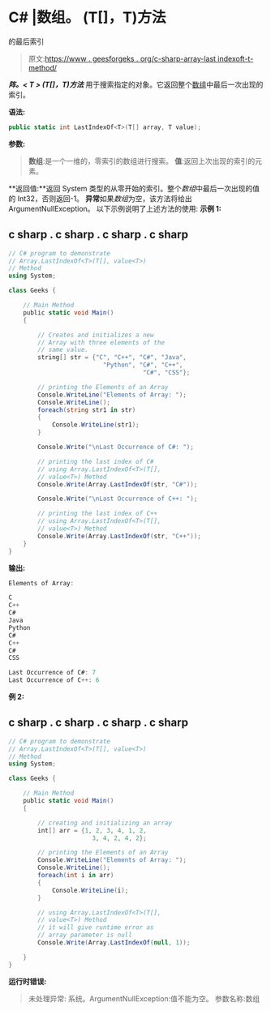# C# |数组。 <t>(T[]，T)方法</t>

的最后索引

> 原文:[https://www . geesforgeks . org/c-sharp-array-last indexoft-t-method/](https://www.geeksforgeeks.org/c-sharp-array-lastindexoftt-t-method/)

***阵。< T > (T[]，T)方法*** 用于搜索指定的对象。它返回整个[数组](https://www.geeksforgeeks.org/c-array-class/)中最后一次出现的索引。

**语法:**

```cs
public static int LastIndexOf<T>(T[] array, T value);
```

**参数:**

> **数组**:是一个一维的，零索引的数组进行搜索。
> **值**:返回上次出现的索引的元素。

**返回值:**返回 System 类型的从零开始的索引。整个*数组*中最后一次出现的值的 Int32，否则返回-1。
**异常**如果*数组*为空，该方法将给出 ArgumentNullException。
以下示例说明了上述方法的使用:
**示例 1:**

## c sharp . c sharp . c sharp . c sharp

```cs
// C# program to demonstrate
// Array.LastIndexOf<T>(T[], value<T>)
// Method
using System;

class Geeks {

    // Main Method
    public static void Main()
    {

        // Creates and initializes a new
        // Array with three elements of the
        // same value.
        string[] str = {"C", "C++", "C#", "Java",
                          "Python", "C#", "C++",
                                     "C#", "CSS"};

        // printing the Elements of an Array
        Console.WriteLine("Elements of Array: ");
        Console.WriteLine();
        foreach(string str1 in str)
        {
            Console.WriteLine(str1);
        }

        Console.Write("\nLast Occurrence of C#: ");

        // printing the last index of C#
        // using Array.LastIndexOf<T>(T[],
        // value<T>) Method
        Console.Write(Array.LastIndexOf(str, "C#"));

        Console.Write("\nLast Occurrence of C++: ");

        // printing the last index of C++
        // using Array.LastIndexOf<T>(T[],
        // value<T>) Method
        Console.Write(Array.LastIndexOf(str, "C++"));
    }
}
```

**输出:**

```cs
Elements of Array: 

C
C++
C#
Java
Python
C#
C++
C#
CSS

Last Occurrence of C#: 7
Last Occurrence of C++: 6
```

**例 2:**

## c sharp . c sharp . c sharp . c sharp

```cs
// C# program to demonstrate
// Array.LastIndexOf<T>(T[], value<T>)
// Method
using System;

class Geeks {

    // Main Method
    public static void Main()
    {

        // creating and initializing an array
        int[] arr = {1, 2, 3, 4, 1, 2,
                       3, 4, 2, 4, 2};

        // printing the Elements of an Array
        Console.WriteLine("Elements of Array: ");
        Console.WriteLine();
        foreach(int i in arr)
        {
            Console.WriteLine(i);
        }

        // using Array.LastIndexOf<T>(T[],
        // value<T>) Method
        // it will give runtime error as
        // array parameter is null
        Console.Write(Array.LastIndexOf(null, 1));

    }
}
```

**运行时错误:**

> 未处理异常:
> 系统。ArgumentNullException:值不能为空。
> 参数名称:数组